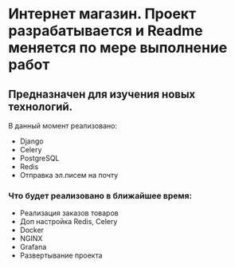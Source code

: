 # Интернет магазин. Проект разрабатывается и Readme меняется по мере выполнение работ

## Предназначен для изучения новых технологий.

В данный момент реализовано:
- Django
- Celery
- PostgreSQL
- Redis
- Отправка эл.писем на почту

### Что будет реализовано в ближайшее время:

- Реализация заказов товаров
- Доп настройка Redis, Celery
- Docker
- NGINX
- Grafana
- Развертывание проекта 
